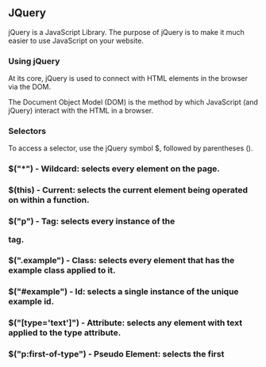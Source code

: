 ## JQuery

jQuery is a JavaScript Library.
The purpose of jQuery is to make it much easier to use JavaScript on your website.

### Using jQuery
At its core, jQuery is used to connect with HTML elements in the browser via the DOM.

The Document Object Model (DOM) is the method by which JavaScript (and jQuery) interact with the HTML in a browser.

### Selectors
To access a selector, use the jQuery symbol $, followed by parentheses ().

### $("*") - Wildcard: selects every element on the page.
### $(this) - Current: selects the current element being operated on within a function.
### $("p") - Tag: selects every instance of the <p> tag.
### $(".example") - Class: selects every element that has the example class applied to it.
### $("#example") - Id: selects a single instance of the unique example id.
### $("[type='text']") - Attribute: selects any element with text applied to the type attribute.
### $("p:first-of-type") - Pseudo Element: selects the first <p>